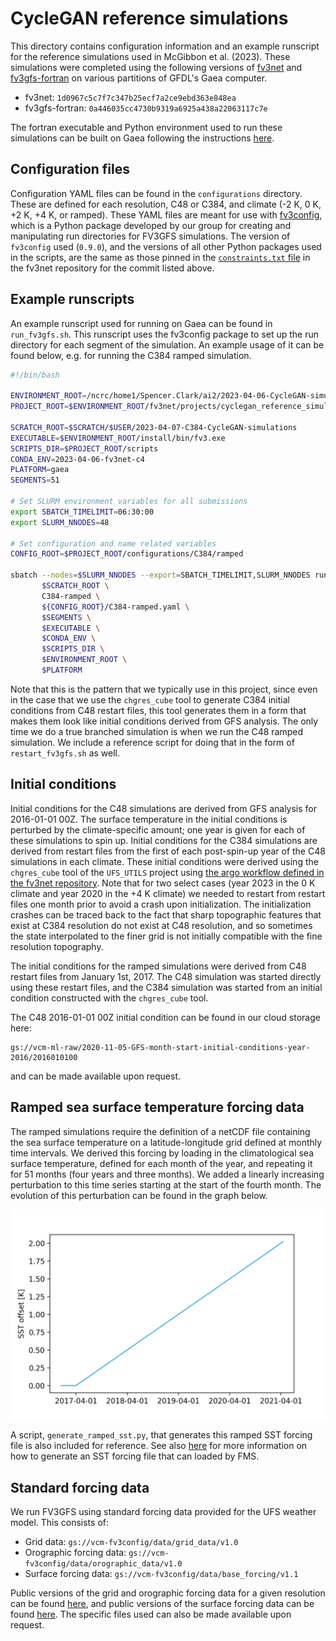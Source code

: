 # CycleGAN reference simulations

This directory contains configuration information and an example runscript for
the reference simulations used in McGibbon et al. (2023).  These simulations
were completed using the following versions of
[fv3net](https://github.com/ai2cm/fv3net) and
[fv3gfs-fortran](https://github.com/ai2cm/fv3gfs-fortran) on various partitions
of GFDL's Gaea computer.

- fv3net:
  `1d0967c5c7f7c347b25ecf7a2ce9ebd363e848ea`
- fv3gfs-fortran:
  `0a446035cc4730b9319a6925a438a22063117c7e`

The fortran executable and Python environment used to run these simulations can
be built on Gaea following the instructions
[here](https://github.com/ai2cm/fv3net/tree/master/.environment-scripts#building-an-environment-on-gaea).

## Configuration files

Configuration YAML files can be found in the `configurations` directory.  These
are defined for each resolution, C48 or C384, and climate (-2 K, 0 K, +2 K, +4
K, or ramped).  These YAML files are meant for use with
[fv3config](https://github.com/ai2cm/fv3config), which is a Python package
developed by our group for creating and manipulating run directories for FV3GFS
simulations.  The version of `fv3config` used (`0.9.0`), and the versions of all
other Python packages used in the scripts, are the same as those pinned in the
[`constraints.txt`
file](https://github.com/ai2cm/fv3net/blob/master/constraints.txt) in the fv3net
repository for the commit listed above.

## Example runscripts

An example runscript used for running on Gaea can be found in `run_fv3gfs.sh`.
This runscript uses the fv3config package to set up the run directory for each
segment of the simulation.  An example usage of it can be found below, e.g. for
running the C384 ramped simulation.

```bash
#!/bin/bash

ENVIRONMENT_ROOT=/ncrc/home1/Spencer.Clark/ai2/2023-04-06-CycleGAN-simulations-c4
PROJECT_ROOT=$ENVIRONMENT_ROOT/fv3net/projects/cyclegan_reference_simulations

SCRATCH_ROOT=$SCRATCH/$USER/2023-04-07-C384-CycleGAN-simulations
EXECUTABLE=$ENVIRONMENT_ROOT/install/bin/fv3.exe
SCRIPTS_DIR=$PROJECT_ROOT/scripts
CONDA_ENV=2023-04-06-fv3net-c4
PLATFORM=gaea
SEGMENTS=51

# Set SLURM environment variables for all submissions
export SBATCH_TIMELIMIT=06:30:00
export SLURM_NNODES=48

# Set configuration and name related variables
CONFIG_ROOT=$PROJECT_ROOT/configurations/C384/ramped

sbatch --nodes=$SLURM_NNODES --export=SBATCH_TIMELIMIT,SLURM_NNODES run_fv3gfs.sh \
       $SCRATCH_ROOT \
       C384-ramped \
       ${CONFIG_ROOT}/C384-ramped.yaml \
       $SEGMENTS \
       $EXECUTABLE \
       $CONDA_ENV \
       $SCRIPTS_DIR \
       $ENVIRONMENT_ROOT \
       $PLATFORM
```

Note that this is the pattern that we typically use in this project, since even
in the case that we use the `chgres_cube` tool to generate C384 initial
conditions from C48 restart files, this tool generates them in a form that makes
them look like initial conditions derived from GFS analysis.  The only time we
do a true branched simulation is when we run the C48 ramped simulation.  We
include a reference script for doing that in the form of `restart_fv3gfs.sh` as
well.

## Initial conditions

Initial conditions for the C48 simulations are derived from GFS analysis for
2016-01-01 00Z.  The surface temperature in the initial conditions is perturbed
by the climate-specific amount; one year is given for each of these simulations
to spin up.  Initial conditions for the C384 simulations are derived from
restart files from the first of each post-spin-up year of the C48 simulations in
each climate.  These initial conditions were derived using the `chgres_cube`
tool of the `UFS_UTILS` project using [the argo workflow defined in the fv3net
repository](https://github.com/ai2cm/fv3net/tree/master/workflows/argo#restart-files-to-nggps-initial-condition-workflow).
Note that for two select cases (year 2023 in the 0 K climate and year 2020 in
the +4 K climate) we needed to restart from restart files one month prior to
avoid a crash upon initialization.  The initialization crashes can be traced
back to the fact that sharp topographic features that exist at C384 resolution
do not exist at C48 resolution, and so sometimes the state interpolated to the
finer grid is not initially compatible with the fine resolution topography.

The initial conditions for the ramped simulations were derived from C48 restart
files from January 1st, 2017.  The C48 simulation was started directly using
these restart files, and the C384 simulation was started from an initial
condition constructed with the `chgres_cube` tool.

The C48 2016-01-01 00Z initial condition can be found in our cloud storage here:
```
gs://vcm-ml-raw/2020-11-05-GFS-month-start-initial-conditions-year-2016/2016010100
```
and can be made available upon request.

## Ramped sea surface temperature forcing data

The ramped simulations require the definition of a netCDF file containing the
sea surface temperature on a latitude-longitude grid defined at monthly time
intervals.  We derived this forcing by loading in the climatological sea surface
temperature, defined for each month of the year, and repeating it for 51 months
(four years and three months).  We added a linearly increasing perturbation to
this time series starting at the start of the fourth month.  The evolution of
this perturbation can be found in the graph below.

![sst-offset-timeseries.png](sst-offset-timeseries.png?raw=true)

A script, `generate_ramped_sst.py`, that generates this ramped SST forcing file
is also included for reference.  See also
[here](https://github.com/ai2cm/fv3gfs-fortran/blob/cb106f2eb806e8c635d28d8b76ee8e80a0e20bc3/tests/pytest/prescribed_ssts.py#L3-L28)
for more information on how to generate an SST forcing file that can loaded by
FMS.

## Standard forcing data

We run FV3GFS using standard forcing data provided for the UFS weather model.
This consists of:

- Grid data: `gs://vcm-fv3config/data/grid_data/v1.0`
- Orographic forcing data: `gs://vcm-fv3config/data/orographic_data/v1.0`
- Surface forcing data: `gs://vcm-fv3config/data/base_forcing/v1.1`

Public versions of the grid and orographic forcing data for a given resolution
can be found
[here](https://www.nco.ncep.noaa.gov/pmb/codes/nwprod/gfs.v16.3.7/fix/fix_fv3_gmted2010/),
and public versions of the surface forcing data can be found
[here](https://www.nco.ncep.noaa.gov/pmb/codes/nwprod/gfs.v16.3.7/fix/fix_am/).
The specific files used can also be made available upon request.
